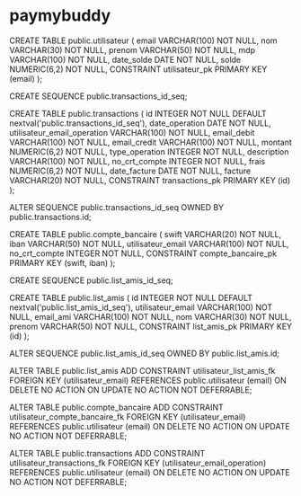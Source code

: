 # paymybuddy

CREATE TABLE public.utilisateur (
                email VARCHAR(100) NOT NULL,
                nom VARCHAR(30) NOT NULL,
                prenom VARCHAR(50) NOT NULL,
                mdp VARCHAR(100) NOT NULL,
                date_solde DATE NOT NULL,
                solde NUMERIC(6,2) NOT NULL,
                CONSTRAINT utilisateur_pk PRIMARY KEY (email)
);


CREATE SEQUENCE public.transactions_id_seq;

CREATE TABLE public.transactions (
                id INTEGER NOT NULL DEFAULT nextval('public.transactions_id_seq'),
                date_operation DATE NOT NULL,
                utilisateur_email_operation VARCHAR(100) NOT NULL,
                email_debit VARCHAR(100) NOT NULL,
                email_credit VARCHAR(100) NOT NULL,
                montant NUMERIC(6,2) NOT NULL,
                type_operation INTEGER NOT NULL,
                description VARCHAR(100) NOT NULL,
                no_crt_compte INTEGER NOT NULL,
                frais NUMERIC(6,2) NOT NULL,
                date_facture DATE NOT NULL,
                facture VARCHAR(20) NOT NULL,
                CONSTRAINT transactions_pk PRIMARY KEY (id)
);


ALTER SEQUENCE public.transactions_id_seq OWNED BY public.transactions.id;

CREATE TABLE public.compte_bancaire (
                swift VARCHAR(20) NOT NULL,
                iban VARCHAR(50) NOT NULL,
                utilisateur_email VARCHAR(100) NOT NULL,
                no_crt_compte INTEGER NOT NULL,
                CONSTRAINT compte_bancaire_pk PRIMARY KEY (swift, iban)
);


CREATE SEQUENCE public.list_amis_id_seq;

CREATE TABLE public.list_amis (
                id INTEGER NOT NULL DEFAULT nextval('public.list_amis_id_seq'),
                utilisateur_email VARCHAR(100) NOT NULL,
                email_ami VARCHAR(100) NOT NULL,
                nom VARCHAR(30) NOT NULL,
                prenom VARCHAR(50) NOT NULL,
                CONSTRAINT list_amis_pk PRIMARY KEY (id)
);


ALTER SEQUENCE public.list_amis_id_seq OWNED BY public.list_amis.id;

ALTER TABLE public.list_amis ADD CONSTRAINT utilisateur_list_amis_fk
FOREIGN KEY (utilisateur_email)
REFERENCES public.utilisateur (email)
ON DELETE NO ACTION
ON UPDATE NO ACTION
NOT DEFERRABLE;

ALTER TABLE public.compte_bancaire ADD CONSTRAINT utilisateur_compte_bancaire_fk
FOREIGN KEY (utilisateur_email)
REFERENCES public.utilisateur (email)
ON DELETE NO ACTION
ON UPDATE NO ACTION
NOT DEFERRABLE;

ALTER TABLE public.transactions ADD CONSTRAINT utilisateur_transactions_fk
FOREIGN KEY (utilisateur_email_operation)
REFERENCES public.utilisateur (email)
ON DELETE NO ACTION
ON UPDATE NO ACTION
NOT DEFERRABLE;
